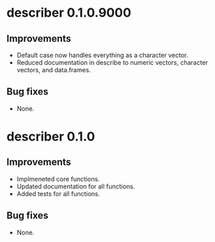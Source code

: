 # describer 0.1.0.9000

## Improvements

* Default case now handles everything as a character vector.
* Reduced documentation in describe to numeric vectors, character vectors, and data.frames.
  
## Bug fixes

* None.

# describer 0.1.0

## Improvements

* Implmeneted core functions.
* Updated documentation for all functions.
* Added tests for all functions.
  
## Bug fixes

* None.

